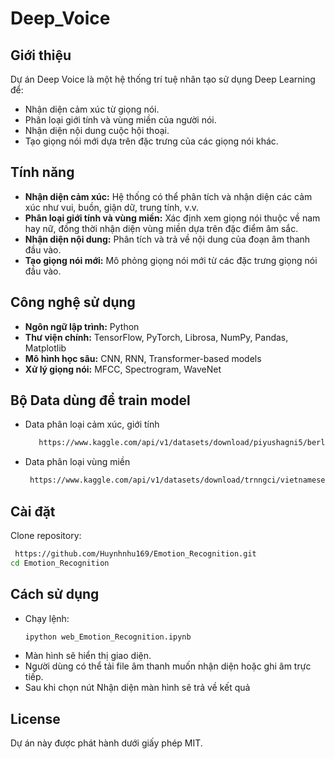 # Deep_Voice

## Giới thiệu
Dự án Deep Voice là một hệ thống trí tuệ nhân tạo sử dụng Deep Learning để:
- Nhận diện cảm xúc từ giọng nói.
- Phân loại giới tính và vùng miền của người nói.
- Nhận diện nội dung cuộc hội thoại.
- Tạo giọng nói mới dựa trên đặc trưng của các giọng nói khác.

## Tính năng
- **Nhận diện cảm xúc:** Hệ thống có thể phân tích và nhận diện các cảm xúc như vui, buồn, giận dữ, trung tính, v.v.
- **Phân loại giới tính và vùng miền:** Xác định xem giọng nói thuộc về nam hay nữ, đồng thời nhận diện vùng miền dựa trên đặc điểm âm sắc.
- **Nhận diện nội dung:** Phân tích và trả về nội dung của đoạn âm thanh đầu vào.
- **Tạo giọng nói mới:** Mô phỏng giọng nói mới từ các đặc trưng giọng nói đầu vào.

## Công nghệ sử dụng
- **Ngôn ngữ lập trình:** Python
- **Thư viện chính:** TensorFlow, PyTorch, Librosa, NumPy, Pandas, Matplotlib
- **Mô hình học sâu:** CNN, RNN, Transformer-based models
- **Xử lý giọng nói:** MFCC, Spectrogram, WaveNet

## Bộ Data dùng để train model
- Data phân loại cảm xúc, giới tính
  ```bash
     https://www.kaggle.com/api/v1/datasets/download/piyushagni5/berlin-database-of-emotional-speech-emodb
  ```
- Data phân loại vùng miền 
  ```bash
   https://www.kaggle.com/api/v1/datasets/download/trnngci/vietnamese-speech-labeled-by-region
  ```
## Cài đặt
Clone repository:
   ```bash
    https://github.com/Huynhnhu169/Emotion_Recognition.git
   cd Emotion_Recognition
   ```

## Cách sử dụng
- Chạy lệnh: 
  ```bash
  ipython web_Emotion_Recognition.ipynb 
  ```
- Màn hình sẽ hiển thị giao diện.
- Người dùng có thể tải file âm thanh muốn nhận diện hoặc ghi âm trực tiếp.
- Sau khi chọn nút Nhận diện màn hình sẽ trả về kết quả

## License
Dự án này được phát hành dưới giấy phép MIT.
